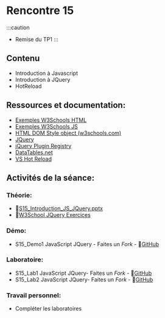 # Rencontre 15

:::caution
- Remise du TP1
:::

## Contenu
- Introduction à Javascript 
- Introduction à JQuery
- HotReload

## Ressources et documentation: 
- [Exemples W3Schools HTML](https://www.w3schools.com/js/js_examples.asp) 
- [Exemples W3Schools JS](https://htmlcheatsheet.com/js/) 
- [HTML DOM Style object (w3schools.com)](https://www.w3schools.com/jsref/dom_obj_style.asp) 
- [JQuery](https://api.jquery.com/)
- [jQuery Plugin Registry](https://plugins.jquery.com/)  
- [DataTables.net](https://datatables.net/)
- [VS Hot Reload](https://learn.microsoft.com/fr-ca/visualstudio/debugger/hot-reload?view=vs-2022)


## Activités de la séance: 
### Théorie:  
- 🔗[S15_Introduction_JS_JQuery.pptx](https://cegepedouardmontpetit-my.sharepoint.com/:p:/r/personal/valerie_turgeon_cegepmontpetit_ca/Documents/420_3W6_SITE/PowerPoints/S15_Javascript_Intro.pptx?d=w4bbe79703131488694b6c59fe4f19b71&csf=1&web=1&e=GkJguf)
- 🔗[W3School JQuery Exercices](https://www.w3schools.com/jquery/jquery_exercises.asp)

### Démo:
- S15_Demo1 JavaScript JQuery - Faites un *Fork* - 🔗[GitHub](BRISE)

### Laboratoire: 
- S15_Lab1 JavaScript JQuery- Faites un *Fork* - 🔗[GitHub](BRISE)
- S15_Lab2 JavaScript JQuery- Faites un *Fork* - 🔗[GitHub](BRISE)

### Travail personnel: 
- Compléter les laboratoires